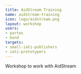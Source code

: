 ```yaml
---
title: AidStream Training
name: aidstream-training
icon: logo/aidstream.png
layout: workshop
users:
- partos
- bond
targets:
- small-iati-publishers
- iati-prototypers
---
```


Workshop to work with AidStream
